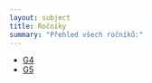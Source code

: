 ```yaml
---
layout: subject
title: Ročníky
summary: "Přehled všech ročníků:"
---
```

- [G4](/grades/g4)
- [G5](/grades/g5)